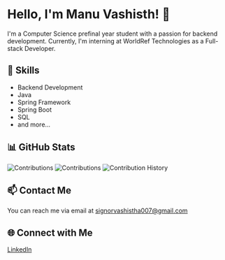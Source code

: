 # Hello, I'm Manu Vashisth! 👋

I'm a Computer Science prefinal year student with a passion for backend development. Currently, I'm interning at WorldRef Technologies as a Full-stack Developer.

## 🔧 Skills

- Backend Development
- Java
- Spring Framework
- Spring Boot
- SQL
- and more...

## 📊 GitHub Stats

![Contributions](https://github-readme-stats.vercel.app/api?username=manuWorldref)
![Contributions](https://github-readme-stats.vercel.app/api?manuWorldref=manuWorldref&show_icons=true)
![Contribution History](https://github-readme-streak-stats.herokuapp.com/?user=manuWorldref)

## 📫 Contact Me

You can reach me via email at signorvashistha007@gmail.com

## 🌐 Connect with Me

[LinkedIn](https://www.linkedin.com/in/manu-vashisth-9366b2219/)
